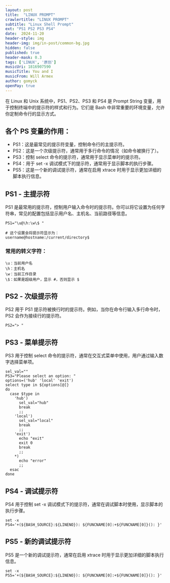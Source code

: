```yaml
---
layout: post
title:  "LINUX PROMPT"
crawlertitle: "LINUX PROMPT"
subtitle: "Linux Shell Prompt"
ext: "PS1 PS2 PS3 PS4"
date:  2024-11-20
header-style: img
header-img: img/in-post/common-bg.jpg
hidden: false
published: true
header-mask: 0.3
tags: ['LINUX', '原创']
musicUri: 1816907590
musicTitle: You and I
musicFrom: Will Armex
author: gomyck
openPay: true
---
```


在 Linux 和 Unix 系统中，PS1、PS2、PS3 和 PS4 是 Prompt String 变量，用于控制终端中的提示符的样式和行为。它们是 Bash 中非常重要的环境变量，允许你定制命令行的显示方式。

## 各个 PS 变量的作用：

- PS1：这是最常见的提示符变量，控制命令行的主提示符。
- PS2：这是一个次级提示符，通常用于多行命令的情况（如命令被换行了）。
- PS3：控制 select 命令的提示符，通常用于显示菜单时的提示符。
- PS4：用于 set -x 调试模式下的提示符，通常用于显示脚本的执行步骤。
- PS5：这是一个新的调试提示符，通常在启用 xtrace 时用于显示更加详细的脚本执行信息。

## PS1 - 主提示符

PS1 是最常用的提示符，控制用户输入命令时的提示符。你可以将它设置为任何字符串，常见的配置包括显示用户名、主机名、当前路径等信息。

```shell
PS1="\u@\h:\w\$ "

# 这个设置会将提示符显示为：
username@hostname:/current/directory$
```

### 常用的转义字符：

```text
\u：当前用户名
\h：主机名
\w：当前工作目录
\$：如果是超级用户，显示 #，否则显示 $
```

## PS2 - 次级提示符

PS2 用于 PS1 提示符被换行时的提示符。例如，当你在命令行输入多行命令时，PS2 会作为接续行的提示符。

```shell
PS2="> "
```

## PS3 - 菜单提示符

PS3 用于控制 select 命令的提示符，通常在交互式菜单中使用，用户通过输入数字选择菜单项。

```shell
sel_val=""
PS3="Please select an option: "
options=('hub' 'local' 'exit')
select type in ${options[@]}
do
  case $type in
    'hub')
      sel_val="hub"
      break
      ;;
    'local')
      sel_val="local"
      break
      ;;
    'exit')
      echo "exit"
      exit 0
      break
      ;;
    *)
      echo "error"
      ;;
  esac
done
```

## PS4 - 调试提示符

PS4 用于控制 set -x 调试模式下的提示符，通常在调试脚本时使用，显示脚本的执行步骤。

```shell
set -x
PS4='+(${BASH_SOURCE}:${LINENO}): ${FUNCNAME[0]:+${FUNCNAME[0]}(): }'
```

## PS5 - 新的调试提示符

PS5 是一个新的调试提示符，通常在启用 xtrace 时用于显示更加详细的脚本执行信息。

```shell
set -x
PS5='+(${BASH_SOURCE}:${LINENO}): ${FUNCNAME[0]:+${FUNCNAME[0]}(): }'
```







